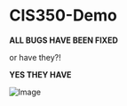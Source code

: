 # CIS350-Demo

**ALL BUGS HAVE BEEN FIXED**

or have they?!

**YES THEY HAVE**

![Image](https://i.imgflip.com/1wqwjz.jpg)

